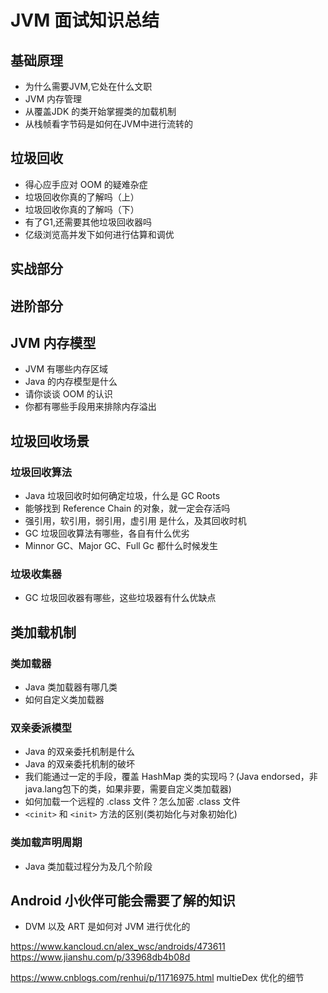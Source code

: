 # JVM 面试知识总结

## 基础原理

- 为什么需要JVM,它处在什么文职
- JVM 内存管理
- 从覆盖JDK 的类开始掌握类的加载机制
- 从栈帧看字节码是如何在JVM中进行流转的

## 垃圾回收

- 得心应手应对 OOM 的疑难杂症
- 垃圾回收你真的了解吗（上）
- 垃圾回收你真的了解吗（下）
- 有了G1,还需要其他垃圾回收器吗
- 亿级浏览高并发下如何进行估算和调优

## 实战部分


## 进阶部分

## JVM 内存模型

- JVM 有哪些内存区域
- Java 的内存模型是什么
- 请你谈谈 OOM 的认识
- 你都有哪些手段用来排除内存溢出




## 垃圾回收场景

### 垃圾回收算法

- Java 垃圾回收时如何确定垃圾，什么是 GC Roots
- 能够找到 Reference Chain 的对象，就一定会存活吗
- 强引用，软引用，弱引用，虚引用 是什么，及其回收时机
- GC 垃圾回收算法有哪些，各自有什么优劣
- Minnor GC、Major GC、Full Gc 都什么时候发生

### 垃圾收集器

- GC 垃圾回收器有哪些，这些垃圾器有什么优缺点

## 类加载机制

### 类加载器

- Java 类加载器有哪几类
- 如何自定义类加载器

### 双亲委派模型

- Java 的双亲委托机制是什么
- Java 的双亲委托机制的破坏
- 我们能通过一定的手段，覆盖 HashMap 类的实现吗？(Java endorsed，非java.lang包下的类，如果非要，需要自定义类加载器)
- 如何加载一个远程的 .class 文件？怎么加密 .class 文件
- `<cinit>` 和 `<init>` 方法的区别(类初始化与对象初始化)

### 类加载声明周期

- Java 类加载过程分为及几个阶段

## Android 小伙伴可能会需要了解的知识

- DVM 以及 ART 是如何对 JVM 进行优化的

https://www.kancloud.cn/alex_wsc/androids/473611
https://www.jianshu.com/p/33968db4b08d

https://www.cnblogs.com/renhui/p/11716975.html multieDex 优化的细节
  